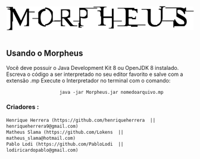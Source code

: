  ![Image of Logo](https://raw.githubusercontent.com/Lokens/Prog-1/master/Fotos%20do%20Morpheus/logo.png)
   

## **Usando o Morpheus**

Você deve possuir o Java Development Kit 8 ou OpenJDK 8 instalado.
Escreva o código a ser interpretado no seu editor favorito e salve com a extensão .mp
Execute o Interpretador no terminal com o comando:
```				    
				    java -jar Morpheus.jar nomedoarquivo.mp
```            
            
### Criadores :
```
Henrique Herrera (https://github.com/henriqueherrera  ||  henriqueherrera9@gmail.com) 
Matheus Slama (https://github.com/Lokens  ||  matheus_slama@hotmail.com)
Pablo Lodi (https://github.com/PabloLodi  || lodiricardopablo@gmail.com)

```
